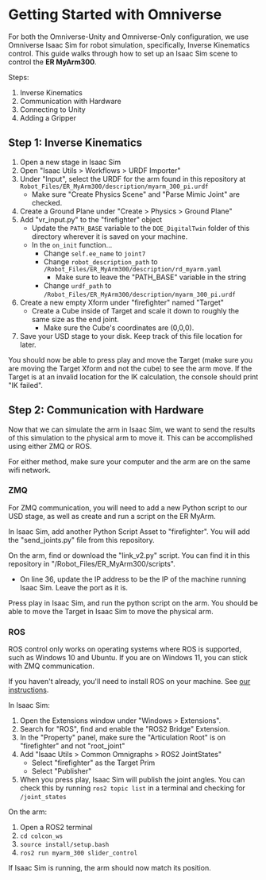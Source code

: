 # Getting Started with Omniverse

For both the Omniverse-Unity and Omniverse-Only configuration, we use Omniverse Isaac Sim for robot simulation, specifically, Inverse Kinematics control. This guide walks through how to set up an Isaac Sim scene to control the **ER MyArm300**. 

Steps:
1. Inverse Kinematics
2. Communication with Hardware
3. Connecting to Unity
4. Adding a Gripper 

## Step 1: Inverse Kinematics

1. Open a new stage in Isaac Sim
2. Open "Isaac Utils > Workflows > URDF Importer"
3. Under "Input", select the URDF for the arm found in this repository at `Robot_Files/ER_MyArm300/description/myarm_300_pi.urdf`
   * Make sure "Create Physics Scene" and "Parse Mimic Joint" are checked. 
4. Create a Ground Plane under "Create > Physics > Ground Plane"
5. Add "vr_input.py" to the "firefighter" object 
   * Update the `PATH_BASE` variable to the `DOE_DigitalTwin` folder of this directory wherever it is saved on your machine. 
   * In the `on_init` function...
     * Change `self.ee_name` to `joint7`
     * Change `robot_description_path` to `/Robot_Files/ER_MyArm300/description/rd_myarm.yaml`
       * Make sure to leave the "PATH_BASE" variable in the string
     * Change `urdf_path` to `/Robot_Files/ER_MyArm300/description/myarm_300_pi.urdf`
6. Create a new empty Xform under "firefighter" named "Target"
   * Create a Cube inside of Target and scale it down to roughly the same size as the end joint. 
     * Make sure the Cube's coordinates are (0,0,0). 
7. Save your USD stage to your disk. Keep track of this file location for later. 

You should now be able to press play and move the Target (make sure you are moving the Target Xform and not the cube) to see the arm move. If the Target is at an invalid location for the IK calculation, the console should print "IK failed".

## Step 2: Communication with Hardware

Now that we can simulate the arm in Isaac Sim, we want to send the results of this simulation to the physical arm to move it. This can be accomplished using either ZMQ or ROS. 

For either method, make sure your computer and the arm are on the same wifi network. 

### ZMQ

For ZMQ communication, you will need to add a new Python script to our USD stage, as well as create and run a script on the ER MyArm. 

In Isaac Sim, add another Python Script Asset to "firefighter". You will add the "send_joints.py" file from this repository. 

On the arm, find or download the "link_v2.py" script. You can find it in this repository in "/Robot_Files/ER_MyArm300/scripts". 
* On line 36, update the IP address to be the IP of the machine running Isaac Sim. Leave the port as it is. 

Press play in Isaac Sim, and run the python script on the arm. You should be able to move the Target in Isaac Sim to move the physical arm. 

### ROS

ROS control only works on operating systems where ROS is supported, such as Windows 10 and Ubuntu. If you are on Windows 11, you can stick with ZMQ communication. 

If you haven't already, you'll need to install ROS on your machine. See [our instructions](https://github.com/uic-evl/DOE_DigitalTwin/wiki/ROS-Installation).

In Isaac Sim: 
1. Open the Extensions window under "Windows > Extensions".
2. Search for "ROS", find and enable the "ROS2 Bridge" Extension. 
3. In the "Property" panel, make sure the "Articulation Root" is on "firefighter" and not "root_joint"
4. Add "Isaac Utils > Common Omnigraphs > ROS2 JointStates"
   * Select "firefighter" as the Target Prim
   * Select "Publisher"
5. When you press play, Isaac Sim will publish the joint angles. You can check this by running `ros2 topic list` in a terminal and checking for `/joint_states`
 
On the arm:
1. Open a ROS2 terminal
2. `cd colcon_ws`
3. `source install/setup.bash`
4. `ros2 run myarm_300 slider_control`

If Isaac Sim is running, the arm should now match its position.




